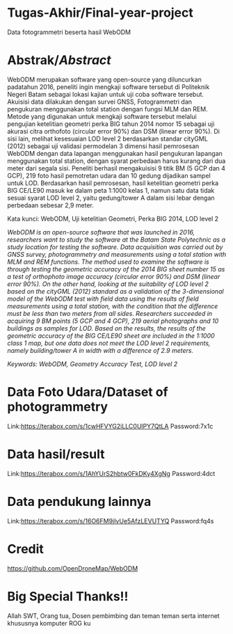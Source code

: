 # Tugas-Akhir/Final-year-project
Data fotogrammetri beserta hasil WebODM

# Abstrak/_Abstract_

WebODM merupakan software yang open-source yang diluncurkan padatahun 2016, peneliti ingin mengkaji software tersebut di Politeknik Negeri Batam sebagai lokasi kajian untuk uji coba software tersebut. Akuisisi data dilakukan dengan survei GNSS, Fotogrammetri dan pengukuran menggunakan total station dengan fungsi MLM dan REM. Metode yang digunakan untuk mengkaji software tersebut melalui pengujian ketelitian geometri perka BIG tahun 2014 nomor 15 sebagai uji akurasi citra orthofoto (circular error 90%) dan DSM (linear error 90%). Di sisi lain,  melihat kesesuaian LOD level 2 berdasarkan standar cityGML (2012) sebagai uji validasi permodelan 3 dimensi hasil pemrosesan WebODM dengan data lapangan menggunakan hasil pengukuran lapangan menggunakan total station, dengan syarat perbedaan harus kurang dari dua meter dari segala sisi. Peneliti berhasil mengakuisisi 9 titik BM (5 GCP dan 4 GCP), 219 foto hasil pemotretan udara dan 10 gedung dijadikan sampel untuk LOD. Berdasarkan hasil pemrosesan, hasil ketelitian geometri perka BIG CE/LE90 masuk ke dalam peta 1:1000 kelas 1, namun satu data tidak sesuai syarat LOD level 2, yaitu gedung/tower A dalam sisi lebar dengan perbedaan sebesar 2,9 meter. 

Kata kunci: WebODM, Uji ketelitian Geometri, Perka BIG 2014, LOD level 2

_WebODM is an open-source software that was launched in 2016, researchers want to study the software at the Batam State Polytechnic as a study location for testing the software. Data acquisition was carried out by GNSS survey, photogrammetry and measurements using a total station with MLM and REM functions. The method used to examine the software is through testing the geometric accuracy of the 2014 BIG sheet number 15 as a test of orthophoto image accuracy (circular error 90%) and DSM (linear error 90%). On the other hand, looking at the suitability of LOD level 2 based on the cityGML (2012) standard as a validation of the 3-dimensional model of the WebODM test with field data using the results of field measurements using a total station, with the condition that the difference must be less than two meters from all sides. Researchers succeeded in acquiring 9 BM points (5 GCP and 4 GCP), 219 aerial photographs and 10 buildings as samples for LOD. Based on the results, the results of the geometric accuracy of the BIG CE/LE90 sheet are included in the 1:1000 class 1 map, but one data does not meet the LOD level 2 requirements, namely building/tower A in width with a difference of 2.9 meters._

_Keywords: WebODM, Geometry Accuracy Test, LOD level 2_

# Data Foto Udara/Dataset of photogrammetry 
Link:https://terabox.com/s/1cwHFVYG2iLLC0UlPY7QtLA  Password:7x1c
# Data hasil/result
Link:https://terabox.com/s/1AhYUrS2hbtw0FkDKy4XgNg  Password:4dct
# Data pendukung lainnya
Link:https://terabox.com/s/16O6FM9jIvUe5AfzLEVUTYQ  Password:fq4s
# Credit
https://github.com/OpenDroneMap/WebODM
# Big Special Thanks!!
Allah SWT, Orang tua, Dosen pembimbing dan teman teman serta internet khususnya komputer ROG ku
